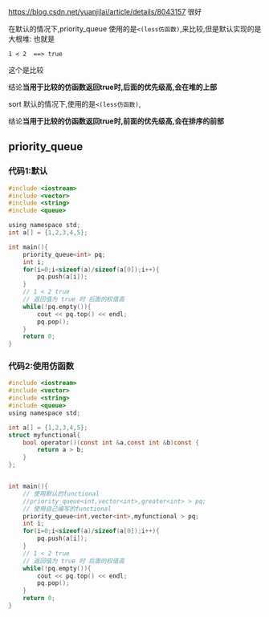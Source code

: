 https://blog.csdn.net/yuanjilai/article/details/8043157 很好

在默认的情况下,priority_queue 使用的是`<(less仿函数)`,来比较,但是默认实现的是大根堆: 也就是

```
1 < 2  ==> true
```

这个是比较


结论**当用于比较的仿函数返回true时,后面的优先级高,会在堆的上部**


sort 默认的情况下,使用的是`<(less仿函数)`,

结论**当用于比较的仿函数返回true时,前面的优先级高,会在排序的前部**

## priority_queue

### 代码1:默认

```c
#include <iostream>
#include <vector>
#include <string>
#include <queue>

using namespace std;
int a[] = {1,2,3,4,5};

int main(){
    priority_queue<int> pq;
    int i;
    for(i=0;i<sizeof(a)/sizeof(a[0]);i++){
        pq.push(a[i]);
    }
    // 1 < 2 true 
    // 返回值为 true 时 后面的权值高  
    while(!pq.empty()){
        cout << pq.top() << endl;
        pq.pop();
    }
    return 0;
}
```
### 代码2:使用仿函数

```c
#include <iostream>
#include <vector>
#include <string>
#include <queue>
using namespace std;

int a[] = {1,2,3,4,5};
struct myfunctional{
    bool operator()(const int &a,const int &b)const {
        return a > b;
    }
};


int main(){
    // 使用默认的functional
    //priority_queue<int,vector<int>,greater<int> > pq;
    // 使用自己编写的functional
    priority_queue<int,vector<int>,myfunctional > pq;
    int i;
    for(i=0;i<sizeof(a)/sizeof(a[0]);i++){
        pq.push(a[i]);
    }
    // 1 < 2 true 
    // 返回值为 true 时 后面的权值高  
    while(!pq.empty()){
        cout << pq.top() << endl;
        pq.pop();
    }
    return 0;
}
```



